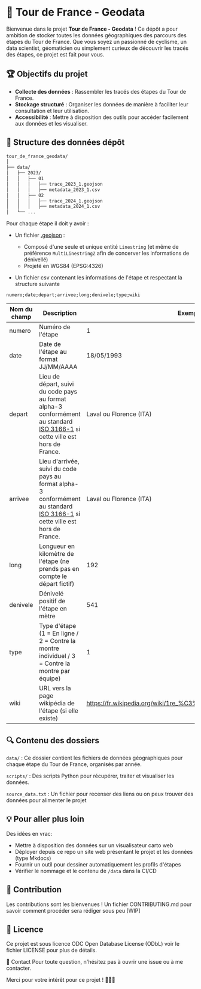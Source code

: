 # 📍 Tour de France - Geodata

Bienvenue dans le projet **Tour de France - Geodata** ! Ce dépôt a pour ambition de stocker toutes les données géographiques des parcours des étapes du Tour de France. Que vous soyez un passionné de cyclisme, un data scientist, géomaticien ou simplement curieux de découvrir les tracés des étapes, ce projet est fait pour vous.

## 🏆 Objectifs du projet

- **Collecte des données** : Rassembler les tracés des étapes du Tour de France.
- **Stockage structuré** : Organiser les données de manière à faciliter leur consultation et leur utilisation.
- **Accessibilité** : Mettre à disposition des outils pour accéder facilement aux données et les visualiser.

## 📂 Structure des données dépôt

```bash
tour_de_france_geodata/
│
├── data/
│   ├── 2023/
│   │   ├── 01
│   │   │   ├── trace_2023_1.geojson
│   │   │   ├── metadata_2023_1.csv
│   │   ├── 02
│   │   │   ├── trace_2024_1.geojson
│   │   │   ├── metadata_2024_1.csv
│   └── ...
```

Pour chaque étape il doit y avoir :

- Un fichier [.geojson](https://fr.wikipedia.org/wiki/GeoJSON) :
  - Composé d'une seule et unique entité `Linestring` (et même de préférence `MultiLinestringZ` afin de concerver les informations de dénivellé)
  - Projeté en WGS84 (EPSG:4326)

- Un fichier csv contenant les informations de l'étape et respectant la structure suivante

```csv
numero;date;depart;arrivee;long;denivele;type;wiki
```

| Nom du champ | Description | Exemple |
|--------------|-------------|---------|
| numero       | Numéro de l'étape | 1 |
| date         | Date de l'étape au format JJ/MM/AAAA | 18/05/1993 |
| depart       | Lieu de départ, suivi du code pays au format alpha-3 conformément au standard [ISO 3166-1](https://fr.wikipedia.org/wiki/ISO_3166-1) si cette ville est hors de France. | Laval ou Florence (ITA) |
| arrivee      | Lieu d'arrivée, suivi du code pays au format alpha-3 conformément au standard [ISO 3166-1](https://fr.wikipedia.org/wiki/ISO_3166-1) si cette ville est hors de France. | Laval ou Florence (ITA) |
| long         | Longueur en kilomètre de l'étape (ne prends pas en compte le départ fictif) | 192 |
| denivele     | Dénivelé positif de l'étape en mètre | 541 |
| type     | Type d'étape (1 = En ligne / 2 = Contre la montre individuel / 3 = Contre la montre par équipe) | 1 |
| wiki     | URL vers la page wikipédia de l'étape (si elle existe) | https://fr.wikipedia.org/wiki/1re_%C3%A9tape_du_Tour_de_France_2024 |

## 🔍 Contenu des dossiers

`data/` : Ce dossier contient les fichiers de données géographiques pour chaque étape du Tour de France, organisés par année.

`scripts/` : Des scripts Python pour récupérer, traiter et visualiser les données.

`source_data.txt` : Un fichier pour recenser des liens ou on peux trouver des données pour alimenter le projet

## 💡 Pour aller plus loin

Des idées en vrac:

- Mettre à disposition des données sur un visualisateur carto web
- Déployer depuis ce repo un site web présentant le projet et les données (type Mkdocs)
- Fournir un outil pour dessiner automatiquement les profils d'étapes
- Vérifier le nommage et le contenu de `/data` dans la CI/CD

## 📝 Contribution

Les contributions sont les bienvenues ! Un fichier CONTRIBUTING.md pour savoir comment procéder sera rédiger sous peu [WIP]

## 📄 Licence

Ce projet est sous licence ODC Open Database License (ODbL) voir le fichier LICENSE pour plus de détails.

💬 Contact
Pour toute question, n'hésitez pas à ouvrir une issue ou à me contacter.

Merci pour votre intérêt pour ce projet ! 🚴‍♂️💨